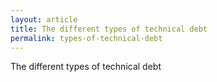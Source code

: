 ```yaml
---
layout: article
title: The different types of technical debt
permalink: types-of-technical-debt
---
```


The different types of technical debt